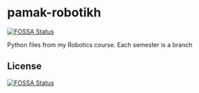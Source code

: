 # pamak-robotikh
[![FOSSA Status](https://app.fossa.io/api/projects/git%2Bgithub.com%2Fcfanoulis%2Fpamak-robotikh.svg?type=shield)](https://app.fossa.io/projects/git%2Bgithub.com%2Fcfanoulis%2Fpamak-robotikh?ref=badge_shield)

Python files from my Robotics course. Each semester is a branch


## License
[![FOSSA Status](https://app.fossa.io/api/projects/git%2Bgithub.com%2Fcfanoulis%2Fpamak-robotikh.svg?type=large)](https://app.fossa.io/projects/git%2Bgithub.com%2Fcfanoulis%2Fpamak-robotikh?ref=badge_large)